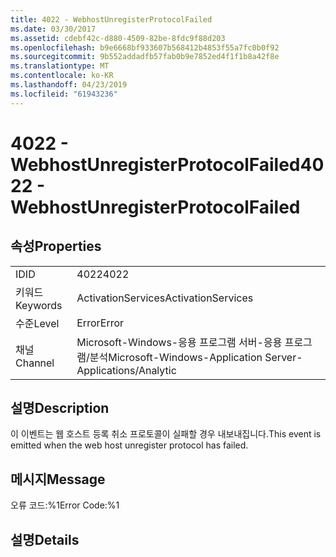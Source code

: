 ```yaml
---
title: 4022 - WebhostUnregisterProtocolFailed
ms.date: 03/30/2017
ms.assetid: cdebf42c-d880-4509-82be-8fdc9f88d203
ms.openlocfilehash: b9e6668bf933607b568412b4853f55a7fc0b0f92
ms.sourcegitcommit: 9b552addadfb57fab0b9e7852ed4f1f1b8a42f8e
ms.translationtype: MT
ms.contentlocale: ko-KR
ms.lasthandoff: 04/23/2019
ms.locfileid: "61943236"
---
```

# <a name="4022---webhostunregisterprotocolfailed"></a><span data-ttu-id="6e184-102">4022 - WebhostUnregisterProtocolFailed</span><span class="sxs-lookup"><span data-stu-id="6e184-102">4022 - WebhostUnregisterProtocolFailed</span></span>
## <a name="properties"></a><span data-ttu-id="6e184-103">속성</span><span class="sxs-lookup"><span data-stu-id="6e184-103">Properties</span></span>  
  
|||  
|-|-|  
|<span data-ttu-id="6e184-104">ID</span><span class="sxs-lookup"><span data-stu-id="6e184-104">ID</span></span>|<span data-ttu-id="6e184-105">4022</span><span class="sxs-lookup"><span data-stu-id="6e184-105">4022</span></span>|  
|<span data-ttu-id="6e184-106">키워드</span><span class="sxs-lookup"><span data-stu-id="6e184-106">Keywords</span></span>|<span data-ttu-id="6e184-107">ActivationServices</span><span class="sxs-lookup"><span data-stu-id="6e184-107">ActivationServices</span></span>|  
|<span data-ttu-id="6e184-108">수준</span><span class="sxs-lookup"><span data-stu-id="6e184-108">Level</span></span>|<span data-ttu-id="6e184-109">Error</span><span class="sxs-lookup"><span data-stu-id="6e184-109">Error</span></span>|  
|<span data-ttu-id="6e184-110">채널</span><span class="sxs-lookup"><span data-stu-id="6e184-110">Channel</span></span>|<span data-ttu-id="6e184-111">Microsoft-Windows-응용 프로그램 서버-응용 프로그램/분석</span><span class="sxs-lookup"><span data-stu-id="6e184-111">Microsoft-Windows-Application Server-Applications/Analytic</span></span>|  
  
## <a name="description"></a><span data-ttu-id="6e184-112">설명</span><span class="sxs-lookup"><span data-stu-id="6e184-112">Description</span></span>  
 <span data-ttu-id="6e184-113">이 이벤트는 웹 호스트 등록 취소 프로토콜이 실패할 경우 내보내집니다.</span><span class="sxs-lookup"><span data-stu-id="6e184-113">This event is emitted when the web host unregister protocol has failed.</span></span>  
  
## <a name="message"></a><span data-ttu-id="6e184-114">메시지</span><span class="sxs-lookup"><span data-stu-id="6e184-114">Message</span></span>  
 <span data-ttu-id="6e184-115">오류 코드:%1</span><span class="sxs-lookup"><span data-stu-id="6e184-115">Error Code:%1</span></span>  
  
## <a name="details"></a><span data-ttu-id="6e184-116">설명</span><span class="sxs-lookup"><span data-stu-id="6e184-116">Details</span></span>
